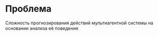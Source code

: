 # Проблема
Сложность прогнозирования действий мультиагентной системы на основании анализа её поведения
